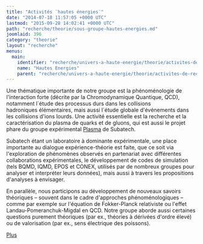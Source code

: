 ```yaml
---
title: "Activités ¨hautes énergies¨"
date: "2014-07-18 11:57:05 +0000 UTC"
lastmod: "2015-09-28 14:02:41 +0000 UTC"
path: "recherche/theorie/sous-groupe-hautes-energies.md"
joomlaid: 396
category: "theorie"
layout: "recherche"
menus:
  main:
    identifier: "recherche/univers-a-haute-energie/theorie/activites-de-recherche/hautes-energies"
    name: "Hautes Energies"
    parent: "recherche/univers-a-haute-energie/theorie/activites-de-recherche"
---
```

Une thématique importante de notre groupe est la phénoménologie de l'interaction forte (décrite par la Chromodynamique Quantique, QCD), notamment l´étude des processus durs dans les collisions hadroniques élémentaires, mais aussi l´étude globale d'événements dans les collisions d'ions lourds. Une activité essentielle est la recherche et la caractérisation du plasma de quarks et de gluons, qui est aussi le projet phare du groupe expérimental [Plasma](/recherche/plasma/presentation-groupe-plasma) de Subatech.

Subatech étant un laboratoire à dominante expérimentale, une place importante au dialogue expérience-théorie est faite, que ce soit via l'exploration de phénomènes observés en partenariat avec différentes collaborations expérimentales, le développement de codes de simulation (tels BQMD, IQMD, EPOS et CONEX, utilisés par de nombreux groupes pour analyser et interpréter leurs données), mais aussi à travers les propositions d'analyses à envisager.

En parallèle, nous participons au développement de nouveaux savoirs théoriques – souvent dans le cadre d'approches phénoménologiques – comme par exemple sur l'équation de Fokker-Planck relativiste ou l'effet Landau-Pomeranchuk-Migdal en QCD. Notre groupe aborde aussi certaines questions purement théoriques (par ex., théories à dérivées d'ordre élevé) ou de valorisation (par ex., sens électrique des poissons).

[Plus](/recherche/theorie/activites-hautes-energies-plus-en-detail)
